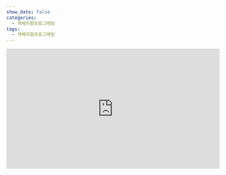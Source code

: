 ```yaml
---
show_date: false
categories: 
  - 객체지향프로그래밍
tags: 
  - 객체지향프로그래밍
---
```








<iframe width="560" height="315" src="https://www.youtube.com/embed/vrhIxBWSJ04?start=52" title="YouTube video player" frameborder="0" allow="accelerometer; autoplay; clipboard-write; encrypted-media; gyroscope; picture-in-picture" allowfullscreen></iframe>

